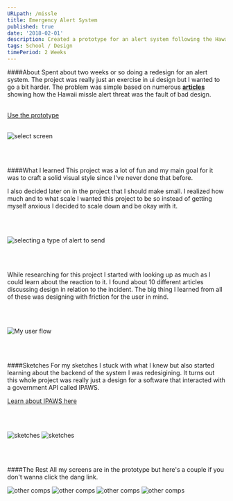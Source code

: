 ```yaml
---
URLpath: /missle
title: Emergency Alert System
published: true
date: '2018-02-01'
description: Created a prototype for an alert system following the Hawaii false alarm
tags: School / Design
timePeriod: 2 Weeks
---
```


####About
Spent about two weeks or so doing a redesign for an alert system. The project was really just an exercise in ui design but I wanted to go a bit harder. The problem was simple based on numerous [__articles__](https://qz.com/1179937/hawaii-missile-alert-blame-terrible-interface-design-for-the-hawaii-debacle/)  showing how the Hawaii missle alert threat was the fault of bad design.

<br/>
<a target="_blank" href="https://www.jacobdfrank.com/assets/misslePrototype/index.html#/screens">Use the prototype</a>

<br/>
<br/>

![select screen](https://www.jacobdfrank.com/images/missle/selectScreen.png)

<br/>
<br/>

####What I learned
This project was a lot of fun and my main goal for it was to craft a solid visual style since I've never done that before.

I also decided later on in the project that I should make small. I realized how much and to what scale I wanted this project to be so instead of getting myself anxious I decided to scale down and be okay with it.

<br/>
<br/>

![selecting a type of alert to send](https://www.jacobdfrank.com/images/missle/redSelect.png)

<br/>
<br/>

While researching for this project I started with looking up as much as I could learn about the reaction to it. I found about 10 different articles discussing design in relation to the incident. The big thing I learned from all of these was designing with friction for the user in mind.

<br/>
<br/>


![My user flow](https://www.jacobdfrank.com/images/missle/flow-p1v2.png)

<br/>
<br/>

####Sketches
For my sketches I stuck with what I knew but also started learning about the backend of the system I was redesigining. It turns out this whole project was really just a design for a software that interacted with a government API called IPAWS.

<a href="https://www.fema.gov/media-library-data/1463674830481-16ed0020684ba8cd263ba88f54a48c95/TemplateEmergencyCommPlans_IPAWS-508_05192016.pdf">Learn about IPAWS here</a>

<br/>
<br/>

![sketches](https://www.jacobdfrank.com/images/missle/SketchesV1-5.JPG)
![sketches](https://www.jacobdfrank.com/images/missle/SketchesV1-1.JPG)

<br/>
<br/>

####The Rest
All my screens are in the prototype but here's a couple if you don't wanna click the dang link.

![other comps](https://www.jacobdfrank.com/images/missle/map.png)
![other comps](https://www.jacobdfrank.com/images/missle/false.png)
![other comps](https://www.jacobdfrank.com/images/missle/false2.png)
![other comps](https://www.jacobdfrank.com/images/missle/end.png)
